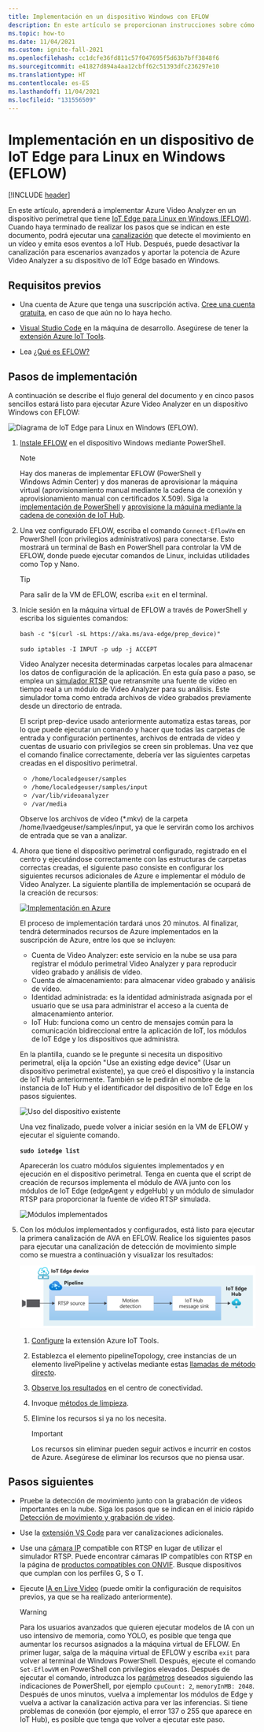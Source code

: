 ```yaml
---
title: Implementación en un dispositivo Windows con EFLOW
description: En este artículo se proporcionan instrucciones sobre cómo realizar la implementación en un dispositivo de IoT Edge para Linux en Windows.
ms.topic: how-to
ms.date: 11/04/2021
ms.custom: ignite-fall-2021
ms.openlocfilehash: cc1dcfe36fd811c57f047695f5d63b7bff3848f6
ms.sourcegitcommit: e41827d894a4aa12cbff62c51393dfc236297e10
ms.translationtype: HT
ms.contentlocale: es-ES
ms.lasthandoff: 11/04/2021
ms.locfileid: "131556509"
---
```

# <a name="deploy-to-an-iot-edge-for-linux-on-windows-eflow-device"></a>Implementación en un dispositivo de IoT Edge para Linux en Windows (EFLOW)

[!INCLUDE [header](includes/edge-env.md)]

En este artículo, aprenderá a implementar Azure Video Analyzer en un dispositivo perimetral que tiene [IoT Edge para Linux en Windows (EFLOW)](../../../iot-edge/iot-edge-for-linux-on-windows.md). Cuando haya terminado de realizar los pasos que se indican en este documento, podrá ejecutar una [canalización](../pipeline.md) que detecte el movimiento en un vídeo y emita esos eventos a IoT Hub. Después, puede desactivar la canalización para escenarios avanzados y aportar la potencia de Azure Video Analyzer a su dispositivo de IoT Edge basado en Windows.

## <a name="prerequisites"></a>Requisitos previos 

* Una cuenta de Azure que tenga una suscripción activa. [Cree una cuenta gratuita](https://azure.microsoft.com/free/?WT.mc_id=A261C142F), en caso de que aún no lo haya hecho.

* [Visual Studio Code](https://code.visualstudio.com/) en la máquina de desarrollo. Asegúrese de tener la [extensión Azure IoT Tools](https://marketplace.visualstudio.com/items?itemName=vsciot-vscode.azure-iot-tools).
* Lea [¿Qué es EFLOW?](../../../iot-edge/iot-edge-for-linux-on-windows.md)

## <a name="deployment-steps"></a>Pasos de implementación

A continuación se describe el flujo general del documento y en cinco pasos sencillos estará listo para ejecutar Azure Video Analyzer en un dispositivo Windows con EFLOW:

![Diagrama de IoT Edge para Linux en Windows (EFLOW).](./media/deploy-iot-edge-linux-on-windows/eflow.png)

1. [Instale EFLOW](../../../iot-edge/how-to-install-iot-edge-on-windows.md) en el dispositivo Windows mediante PowerShell.

    > [!NOTE]
    > Hay dos maneras de implementar EFLOW (PowerShell y Windows Admin Center) y dos maneras de aprovisionar la máquina virtual (aprovisionamiento manual mediante la cadena de conexión y aprovisionamiento manual con certificados X.509). Siga la [implementación de PowerShell](../../../iot-edge/how-to-install-iot-edge-on-windows.md#create-a-new-deployment) y [aprovisione la máquina mediante la cadena de conexión de IoT Hub](../../../iot-edge/how-to-install-iot-edge-on-windows.md#manual-provisioning-using-the-connection-string).

1. Una vez configurado EFLOW, escriba el comando `Connect-EflowVm` en PowerShell (con privilegios administrativos) para conectarse. Esto mostrará un terminal de Bash en PowerShell para controlar la VM de EFLOW, donde puede ejecutar comandos de Linux, incluidas utilidades como Top y Nano. 

    > [!TIP] 
    > Para salir de la VM de EFLOW, escriba `exit` en el terminal.

1. Inicie sesión en la máquina virtual de EFLOW a través de PowerShell y escriba los siguientes comandos:

    `bash -c "$(curl -sL https://aka.ms/ava-edge/prep_device)"`
    
    `sudo iptables -I INPUT -p udp -j ACCEPT`

    Video Analyzer necesita determinadas carpetas locales para almacenar los datos de configuración de la aplicación. En esta guía paso a paso, se emplea un [simulador RTSP](https://github.com/Azure/video-analyzer/tree/main/edge-modules/sources/rtspsim-live555) que retransmite una fuente de vídeo en tiempo real a un módulo de Video Analyzer para su análisis. Este simulador toma como entrada archivos de vídeo grabados previamente desde un directorio de entrada. 

    El script prep-device usado anteriormente automatiza estas tareas, por lo que puede ejecutar un comando y hacer que todas las carpetas de entrada y configuración pertinentes, archivos de entrada de vídeo y cuentas de usuario con privilegios se creen sin problemas. Una vez que el comando finalice correctamente, debería ver las siguientes carpetas creadas en el dispositivo perimetral. 

    * `/home/localedgeuser/samples`
    * `/home/localedgeuser/samples/input`
    * `/var/lib/videoanalyzer`
    * `/var/media`

    Observe los archivos de vídeo (*.mkv) de la carpeta /home/lvaedgeuser/samples/input, ya que le servirán como los archivos de entrada que se van a analizar. 
    
1. Ahora que tiene el dispositivo perimetral configurado, registrado en el centro y ejecutándose correctamente con las estructuras de carpetas correctas creadas, el siguiente paso consiste en configurar los siguientes recursos adicionales de Azure e implementar el módulo de Video Analyzer. La siguiente plantilla de implementación se ocupará de la creación de recursos:

    [![Implementación en Azure](https://aka.ms/deploytoazurebutton)](https://aka.ms/ava-click-to-deploy)
    
    El proceso de implementación tardará unos 20 minutos. Al finalizar, tendrá determinados recursos de Azure implementados en la suscripción de Azure, entre los que se incluyen:

    * Cuenta de Video Analyzer: este servicio en la nube se usa para registrar el módulo perimetral Video Analyzer y para reproducir vídeo grabado y análisis de vídeo.
    * Cuenta de almacenamiento: para almacenar vídeo grabado y análisis de vídeo.
    * Identidad administrada: es la identidad administrada asignada por el usuario que se usa para administrar el acceso a la cuenta de almacenamiento anterior.
    * IoT Hub: funciona como un centro de mensajes común para la comunicación bidireccional entre la aplicación de IoT, los módulos de IoT Edge y los dispositivos que administra.

    En la plantilla, cuando se le pregunte si necesita un dispositivo perimetral, elija la opción "Use an existing edge device" (Usar un dispositivo perimetral existente), ya que creó el dispositivo y la instancia de IoT Hub anteriormente. También se le pedirán el nombre de la instancia de IoT Hub y el identificador del dispositivo de IoT Edge en los pasos siguientes.  
    
    ![Uso del dispositivo existente](./media/deploy-iot-edge-linux-on-windows/use-existing-device.png) 

    Una vez finalizado, puede volver a iniciar sesión en la VM de EFLOW y ejecutar el siguiente comando.

    **`sudo iotedge list`**

    Aparecerán los cuatro módulos siguientes implementados y en ejecución en el dispositivo perimetral. Tenga en cuenta que el script de creación de recursos implementa el módulo de AVA junto con los módulos de IoT Edge (edgeAgent y edgeHub) y un módulo de simulador RTSP para proporcionar la fuente de vídeo RTSP simulada.
    
    ![Módulos implementados](./media/vscode-common-screenshots/avaedge-module.png)
    
1. Con los módulos implementados y configurados, está listo para ejecutar la primera canalización de AVA en EFLOW. Realice los siguientes pasos para ejecutar una canalización de detección de movimiento simple como se muestra a continuación y visualizar los resultados:

    ![Video Analyzer basado en la detección de movimiento](./media/get-started-detect-motion-emit-events/motion-detection.svg)

    1. [Configure](get-started-detect-motion-emit-events.md#prepare-to-monitor-the-modules) la extensión Azure IoT Tools.
    1. Establezca el elemento pipelineTopology, cree instancias de un elemento livePipeline y actívelas mediante estas [llamadas de método directo](get-started-detect-motion-emit-events.md#use-direct-method-calls).
    1. [Observe los resultados](get-started-detect-motion-emit-events.md#observe-results) en el centro de conectividad.
    1. Invoque [métodos de limpieza](get-started-detect-motion-emit-events.md#deactivate-the-live-pipeline).
    1. Elimine los recursos si ya no los necesita.

        > [!IMPORTANT]
        > Los recursos sin eliminar pueden seguir activos e incurrir en costos de Azure. Asegúrese de eliminar los recursos que no piensa usar.
   
## <a name="next-steps"></a>Pasos siguientes

* Pruebe la detección de movimiento junto con la grabación de vídeos importantes en la nube. Siga los pasos que se indican en el inicio rápido [Detección de movimiento y grabación de vídeo](detect-motion-record-video-edge-devices.md).
* Use la [extensión VS Code](https://marketplace.visualstudio.com/items?itemName=ms-azuretools.live-video-analytics-edge) para ver canalizaciones adicionales.
* Use una [cámara IP](https://en.wikipedia.org/wiki/IP_camera) compatible con RTSP en lugar de utilizar el simulador RTSP. Puede encontrar cámaras IP compatibles con RTSP en la página de [productos compatibles con ONVIF](https://www.onvif.org/conformant-products/). Busque dispositivos que cumplan con los perfiles G, S o T.
* Ejecute [IA en Live Video](analyze-live-video-use-your-model-http.md#overview) (puede omitir la configuración de requisitos previos, ya que se ha realizado anteriormente).

    > [!WARNING] 
    > Para los usuarios avanzados que quieren ejecutar modelos de IA con un uso intensivo de memoria, como YOLO, es posible que tenga que aumentar los recursos asignados a la máquina virtual de EFLOW. En primer lugar, salga de la máquina virtual de EFLOW y escriba `exit` para volver al terminal de Windows PowerShell. Después, ejecute el comando `Set-EflowVM` en PowerShell con privilegios elevados. Después de ejecutar el comando, introduzca los [parámetros](../../../iot-edge/reference-iot-edge-for-linux-on-windows-functions.md#set-eflowvm) deseados siguiendo las indicaciones de PowerShell, por ejemplo `cpuCount: 2`, `memoryInMB: 2048`. Después de unos minutos, vuelva a implementar los módulos de Edge y vuelva a activar la canalización activa para ver las inferencias. Si tiene problemas de conexión (por ejemplo, el error 137 o 255 que aparece en IoT Hub), es posible que tenga que volver a ejecutar este paso. 
